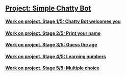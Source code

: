 ## [Project: Simple Chatty Bot](https://hyperskill.org/projects/113)
#### [Work on project. Stage 1/5: Chatty Bot welcomes you](https://hyperskill.org/projects/113/stages/614/implement)
#### [Work on project. Stage 2/5: Print your name](https://hyperskill.org/projects/113/stages/615/implement)
#### [Work on project. Stage 3/5: Guess the age](https://hyperskill.org/projects/113/stages/616/implement)
#### [Work on project. Stage 4/5: Learning numbers](https://hyperskill.org/projects/113/stages/617/implement)
#### [Work on project. Stage 5/5: Multiple choice](https://hyperskill.org/projects/113/stages/618/implement)
